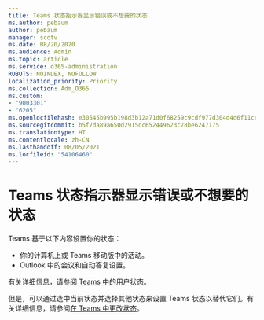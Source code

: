 ```yaml
---
title: Teams 状态指示器显示错误或不想要的状态
ms.author: pebaum
author: pebaum
manager: scotv
ms.date: 08/20/2020
ms.audience: Admin
ms.topic: article
ms.service: o365-administration
ROBOTS: NOINDEX, NOFOLLOW
localization_priority: Priority
ms.collection: Adm_O365
ms.custom:
- "9003301"
- "6205"
ms.openlocfilehash: e30545b995b198d3b12a71d0f68259c9cdf977d304d4d6f11ce360f53daf1fae
ms.sourcegitcommit: b5f7da89a650d2915dc652449623c78be6247175
ms.translationtype: HT
ms.contentlocale: zh-CN
ms.lasthandoff: 08/05/2021
ms.locfileid: "54106460"
---
```

# <a name="teams-presence-indicator-shows-incorrect-or-unwanted-status"></a>Teams 状态指示器显示错误或不想要的状态

Teams 基于以下内容设置你的状态：

- 你的计算机上或 Teams 移动版中的活动。
- Outlook 中的会议和自动答复设置。

有关详细信息，请参阅 [Teams 中的用户状态](https://docs.microsoft.com/microsoftteams/presence-admins)。  

但是，可以通过选中当前状态并选择其他状态来设置 Teams 状态以替代它们。有关详细信息，请参阅[在 Teams 中更改状态](https://support.microsoft.com/office/change-your-status-in-teams-ce36ed14-6bc9-4775-a33e-6629ba4ff78e)。